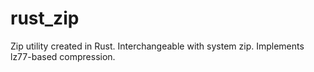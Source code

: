 # rust_zip
Zip utility created in Rust. Interchangeable with system zip. Implements lz77-based compression.
